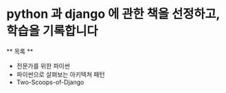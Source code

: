 # python 과 django 에 관한 책을 선정하고, 학습을 기록합니다

** 목록 **
* 전문가를 위한 파이썬
* 파이썬으로 살펴보는 아키텍쳐 패턴
* Two-Scoops-of-Django
